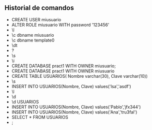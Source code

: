 ## Historial de comandos
- CREATE USER miusuario
- ALTER ROLE miusuario WITH password '123456'
- \l
- \c dbname miusuario
- \c dbname template0
- \dt
- \?
- \s
- \i
- CREATE DATABASE pract1 WITH OWNER miusuario;
- CREATE DATABASE pract1 WITH OWNER miusuario
- CREATE TABLE USUARIOS(
  Nombre varchar(30),
  Clave varchar(10))
- \s
- INSERT INTO USUARIOS(Nombre, Clave) values('lsa','asdf')
- \l
- \d
- \d USUARIOS
- INSERT INTO USUARIOS(Nombre, Clave) values('Pablo','jfx344')
- INSERT INTO USUARIOS(Nombre, Clave) values('Ana','tru3fal')
- SELECT * FROM USUARIOS
- ;
